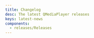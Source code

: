```yaml
---
title: Changelog
desc: The latest QMediaPlayer releases
keys: latest-news
components:
  - releases/Releases
---
```

<releases class="q-mt-sm"/>
